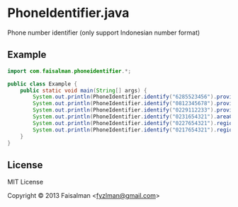 # PhoneIdentifier.java

Phone number identifier (only support Indonesian number format)

## Example

```java
import com.faisalman.phoneidentifier.*;

public class Example {
    public static void main(String[] args) {
        System.out.println(PhoneIdentifier.identify("6285523456").provider.name()); // Indosat
        System.out.println(PhoneIdentifier.identify("0812345678").provider.name()); // Telkomsel
        System.out.println(PhoneIdentifier.identify("0229112233").provider.name()); // Esia
        System.out.println(PhoneIdentifier.identify("0231654321").areaCode);        // 231
        System.out.println(PhoneIdentifier.identify("0227654321").region.name());   // Bandung
        System.out.println(PhoneIdentifier.identify("0217654321").region.name());   // Jakarta
    }
}
```

## License

MIT License

Copyright © 2013 Faisalman <<fyzlman@gmail.com>>